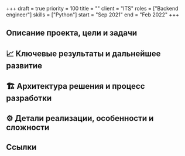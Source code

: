 +++ 
draft       = true
priority    = 100
title       = ""
client      = "ITS"
roles       = ["Backend engineer"]
skills      = ["Python"]
start       = "Sep 2021"
end         = "Feb 2022"
+++

## Описание проекта, цели и задачи 
## 📈 Ключевые результаты и дальнейшее развитие
## 🏗 Архитектура решения и процесс разработки
## ⚙️ Детали реализации, особенности и сложности
## Ссылки